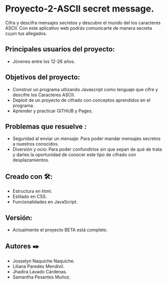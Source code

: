# Proyecto-2-ASCII secret message.
Cifra y descifra mensajes secretos y descubre el mundo del los caracteres ASCII. Con este aplicativo web podrás comunicarte de manera secreta cu¡on tus allegados.

## Principales usuarios del proyecto:
- Jóvenes entre los 12-26 años.

## Objetivos del proyecto:
- Construir un programa utlizando Javascript como lenguaje que cifre y descifre los Caracteres ASCII.
- Deploit de un proyecto de cifrado con conceptos aprendidos en el programa.
- Aprender y practicar GITHUB y Pages.

## Problemas que resuelve :
- Seguridad al enviar un mensaje: Para poder mandar mensajes secretos a nuestros conocidos.
- Diversión y ocio: Para poder confundirlos sin que sepan de qué de trata y darles la oportunidad de conocer este tipo de cifrado con desplazamientos.

## Creado con 🛠️:
* Estructura en html.
* Estilado en CSS.
* Funcionalidades en JavaScript.

## Versión:
* Actualmente el proyecto BETA está completo.

## Autores ✒️
* Josselyn Naquiche Naquiche.
* Liliana Paredes Mendivil.
* Jhadira Lavado Cárdenas.
* Samantha Pesantes Muñoz.
